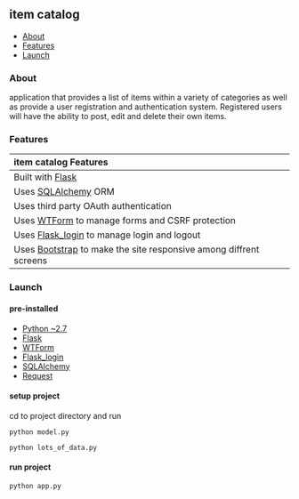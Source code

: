 ## item catalog

- [About](#about)
- [Features](#features)
- [Launch](#Launch)

### About
 application that provides a list of items within a variety of categories as well as provide
a user registration and authentication system. Registered users will have the ability to post,
edit and delete their own items.

### Features

| item catalog Features  |
| :------------ |
|Built with [Flask](http://flask.pocoo.org/)|
|Uses [SQLAlchemy](https://www.sqlalchemy.org/) ORM|
|Uses third party OAuth authentication|
|Uses [WTForm](https://wtforms.readthedocs.io/) to manage forms and CSRF protection|
|Uses [Flask_login](https://flask-login.readthedocs.io/) to manage login and logout|
|Uses [Bootstrap](https://getbootstrap.com/) to make the site responsive among diffrent screens|

### Launch

#### pre-installed
  * [Python ~2.7](https://www.python.org/)
  * [Flask](http://flask.pocoo.org/)
  * [WTForm](https://wtforms.readthedocs.io/)
  * [Flask_login](https://flask-login.readthedocs.io/)
  * [SQLAlchemy](https://www.sqlalchemy.org/)
  * [Request](http://docs.python-requests.org/en/master/)

#### setup project
cd to project directory and run

```
python model.py
```

```
python lots_of_data.py
```

#### run project
```
python app.py
```